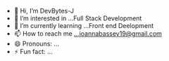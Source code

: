 - 👋 Hi, I’m DevBytes-J
- 👀 I’m interested in ...Full Stack Development
- 🌱 I’m currently learning ...Front end Deelopment
- 📫 How to reach me ...joannabassey19@gmail.com
- 😄 Pronouns: ...
- ⚡ Fun fact: ...

<!---
DevBytes-J/DevBytes-J is a ✨ special ✨ repository because its `README.md` (this file) appears on your GitHub profile.
You can click the Preview link to take a look at your changes.
--->

